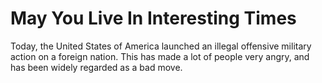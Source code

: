 # May You Live In Interesting Times

Today, the United States of America launched an illegal offensive military action on a foreign nation. This has made a lot of people very angry, and has been widely regarded as a bad move.
